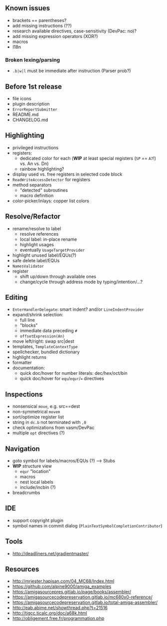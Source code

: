 ## Known issues
- brackets == parentheses?
- add missing instructions (??)
- research available directives, case-sensitivity (DevPac: no)?
- add missing expression operators (XOR?)
- macros
- I18n

### Broken lexing/parsing
- `.b|w|l` must be immediate after instruction (Parser prob?)

## Before 1st release
- file icons
- plugin description
- `ErrorReportSubmitter`
- README.md
- CHANGELOG.md

## Highlighting
- privileged instructions
- registers:
  - dedicated color for each (**WIP** at least special registers (`SP` == `A7`!) vs. A*n* vs. D*n*)
  - rainbow highlighting?
- display used vs. free registers in selected code block
- `ReadWriteAccessDetector` for registers
- method separators
  - "detected" subroutines
  - macro definition
- color-picker/inlays: copper list colors

## Resolve/Refactor
- rename/resolve to label
  - resolve references
  - local label: in-place rename 
  - highlight usages
  - eventually `UsageTargetProvider`
- highlight unused label/EQUs(?)
- safe delete label/EQUs
- `NamesValidator`
- register
  - shift up/down through available ones
  - change/cycle through address mode by typing/intention/...?

## Editing
- `EnterHandlerDelegate`: smart indent? and/or `LineIndentProvider`
- expand/shrink selection: 
  - full line
  - "blocks"
  - immediate data preceding `#`
  - `offsetExpression(An)`
- move left/right: swap src|dest
- templates, `TemplateContextType`
- spellchecker, bundled dictionary
- highlight returns
- formatter
- documentation:
  - quick doc/hover for number literals: dec/hex/oct/bin
  - quick doc/hover for `equ`/`equr`/`=` directives

## Inspections
- nonsensical `move`, e.g. src==dest
- non-symmetrical `movem`
- sort/optimize register list
- string in `dc.b` not terminated with `,0`
- check optimizations from vasm/DevPac
- multiple `opt` directives (?)

## Navigation
- goto symbol for labels/macros/EQUs (?) --> Stubs
- **WIP** structure view 
  - `equr` "location"
  - macros
  - nest local labels
  - include/incbin (?)
- breadcrumbs

## IDE
- support copyright plugin
- symbol names in commit dialog (`PlainTextSymbolCompletionContributor`)

## Tools
- http://deadliners.net/gradientmaster/

## Resources
- http://mrjester.hapisan.com/04_MC68/Index.html
- https://github.com/alpine9000/amiga_examples
- https://amigasourcepres.gitlab.io/page/books/assembler/
- https://amigasourcecodepreservation.gitlab.io/mc680x0-reference/
- https://amigasourcecodepreservation.gitlab.io/total-amiga-assembler/
- http://eab.abime.net/showthread.php?t=21516
- http://tigcc.ticalc.org/doc/a68k.html
- http://obligement.free.fr/programmation.php